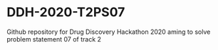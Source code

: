 # DDH-2020-T2PS07
Github repository for Drug Discovery Hackathon 2020 aming to solve problem statement 07 of track 2
